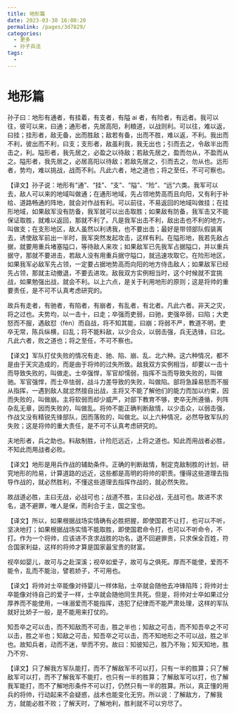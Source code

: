 ```yaml
---
title: 地形篇
date: 2023-03-30 16:00:20
permalink: /pages/3d7829/
categories:
  - 更多
  - 孙子兵法
tags:
  - 
---
```


# 地形篇

孙子曰：地形有通者，有挂着，有支者，有隘 ai 者，有险者，有远者。我可以往，彼可以来，曰通；通形者，先居高阳，利粮道，以战则利。可以往，难以返，曰挂；挂形者，敌无备，出而胜敌；敌若有备，出而不胜，难以返，不利。我出而不利，彼出而不利，曰支；支形者，敌虽利我，我无出也；引而去之，令敌半出而击之，利。隘形者，我先居之，必盈之以待敌；若敌先居之，盈而勿从，不盈而从之。隘形者，我先居之，必居高阳以待敌；若敌先居之，引而去之，勿从也。远形者，势均，难以挑战，战而不利。凡此六者，地之道也；将之至任，不可可察也。

<!-- more -->

【译文】孙子说：地形有“通”、“挂”、“支”、“隘”、“险”、“远”六类。我军可以去，敌人可以来的地域叫做通；在通形地域，先占领地势高而且向阳，又有利于补给、道路畅通的阵地，就会对作战有利。可以前往，不易返回的地域叫做挂；在挂形地域，如果敌军没有防备，我军就可以出击取胜；如果敌有防备，我军击又不能保证取胜，就难以返回，那就不利了。凡是我军出击不利，敌出击也不利的地方，叫做支；在支形地区，敌人虽然以利诱我，也不要出击；最好是带领部队假装离去，诱使敌军前出一半时，我军突然发起攻击，这样有利。在隘形地，我若先敌占据，就要用重兵堵塞隘口，等待敌人来攻；如果敌军已先我军占据隘口，并以重兵据守，那就不要进击，若敌人没有用重兵据守隘口，就迅速攻取它。在险形地区，如果我军必敌军先占领，一定要占据地势高而向阳的地方侍击敌人；如果敌军已经先占领，那就主动撤退，不要去进攻。敌我双方实例相当时，这个时候就不宜挑战，如果勉强出战，就会不利。以上六点，是关于利用地形的原则；这是将帅的重要责任，是不可不认真考虑研究的。

故兵有走者，有驰者，有陷者，有崩者，有乱者，有北者。凡此六者。非天之灾，将之过也。夫势均，以一击十，曰走；卒强而吏弱，曰驰，吏强卒弱，曰陷；大吏怒而不服，遇敌怼（fèn）而自战，将不知其能，曰崩；将弱不严，教道不明，吏卒无常，陈兵纵横，曰乱；将不能料敌，以少合众，以弱击强，兵无选锋，曰北。凡此六者，败之道也；将之至任，不可不察也。

【译文】军队打仗失败的情况有走、驰、陷、崩、乱、北六种。这六种情况，都不是由于天灾造成的，而是由于将帅的过失所致。敌我双方实例相当，却要以一击十而导致失败的，叫做走。士卒强悍，军官却懦弱，指挥不当而导致失败的，叫做驰。军官强悍，而士卒怯弱，战斗力差导致的失败，叫做陷。部将急躁易怒而不服从指挥，一遇到敌人就忿然擅自出战，主将又不能了解他们的能力而加以约束，因而失败的，叫做崩。主将软弱而却少威严，对部下教育不够，吏卒无所遵循，列阵杂乱无章，因而失败的，叫做乱。将帅不能正确判断敌情，以少击众，以弱击强，作战又没有精锐先锋部队，因而落败的，叫做北。以上六种情况，必然导致军队的失败；这是将帅的重大责任，是不可不认真考虑研究的。

夫地形者，兵之助也。料敌制胜，计险厄远近，上将之道也。知此而用战者必胜，不知此而用战者必败。

【译文】地形是用兵作战的辅助条件。正确的判断敌情，制定克敌制胜的计划，研究地形的险易，计算道路的远近，这些都是高明的将帅的职责。懂得这些道理去指导作战的，就必然胜利，不懂这些道理去指挥作战的，就必然失败。

故战道必胜，主曰无战，必战可也；战道不胜，主曰必战，无战可也。故进不求名，退不避罪，唯人是保，而利合于主，国之宝也。

【译文】所以，如果根据战场实情确有必胜把握，即使国君不让打，也可以不听，坚决地打；如果根据战场实情不能取胜，即使国君命令打，也可以不听命令，不打。作为一个将帅，应该进不贪求战胜的功名，退不回避罪责，只求保全百姓，符合国家利益，这样的将帅才算是国家最宝贵的财富。

视卒如婴儿，故可与之赴深溪；视卒如爱子，故可与之俱死。厚而不能使，爱而不能令，乱而不能治，譬若娇子，不可用也。

【译文】将帅对士卒能像对待婴儿一样体贴，士卒就会随他去冲锋陷阵；将帅对士卒能像对待自己的爱子一样，士卒就会随他同生共死。但是，将帅对士卒如果过分厚养而不能使用，一味溺爱而不能指挥，违犯了纪律而不能严肃处理，这样的军队就好比娇子一般，是不能用来打仗的。

知吾卒之可以击，而不知敌而不可击，胜之半也；知敌之可击，而不知吾卒之不可以击，胜之半也；知敌之可击，知吾卒之可以击，而不知地形之不可以战，胜之半也。故知兵者，动而不迷，举而不穷。故曰：知彼知己，胜乃不殆；知天知地，胜乃不穷、

【译文】只了解我方军队能打，而不了解敌军不可以打，只有一半的胜算；只了解敌军可以打，而不了解我军不能打，也只有一半的胜算；了解敌军可以打，也了解我军能打，而不了解地形条件不可以打，仍然只有一半的胜算。所以，真正懂的用兵的将帅，行动起来不会疑惑，战术也能变化无穷。所以说：了解敌方，了解我方，就能必胜不败；了解天时，了解地利，胜利就不可以穷尽了。